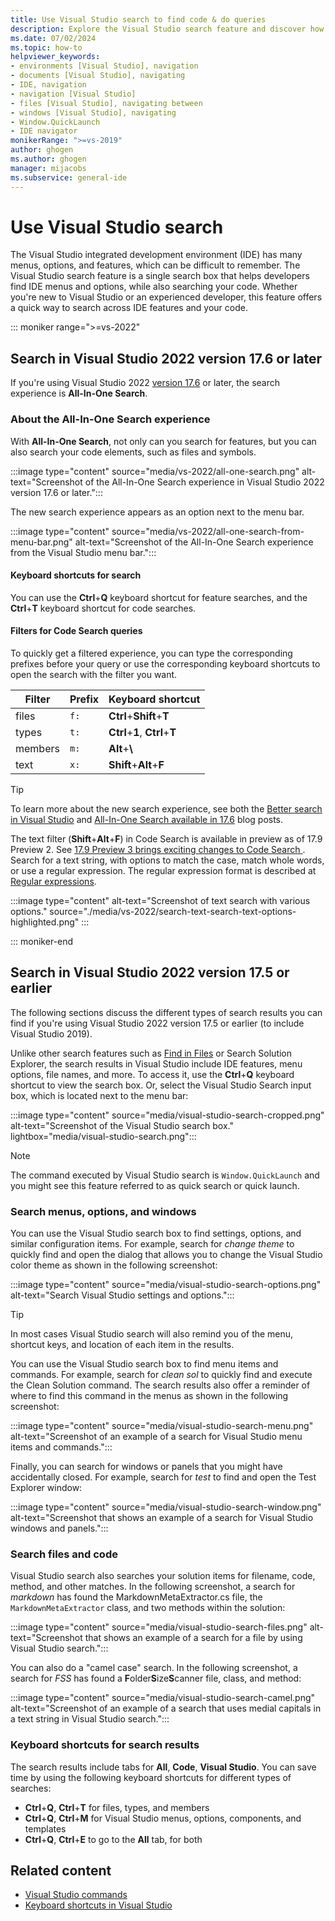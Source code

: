 ```yaml
---
title: Use Visual Studio search to find code & do queries
description: Explore the Visual Studio search feature and discover how to find settings, menus, code, and work with filters, queries, and more.
ms.date: 07/02/2024
ms.topic: how-to
helpviewer_keywords:
- environments [Visual Studio], navigation
- documents [Visual Studio], navigating
- IDE, navigation
- navigation [Visual Studio]
- files [Visual Studio], navigating between
- windows [Visual Studio], navigating
- Window.QuickLaunch
- IDE navigator
monikerRange: ">=vs-2019"
author: ghogen
ms.author: ghogen
manager: mijacobs
ms.subservice: general-ide
---
```

# Use Visual Studio search

The Visual Studio integrated development environment (IDE) has many menus, options, and features, which can be difficult to remember. The Visual Studio search feature is a single search box that helps developers find IDE menus and options, while also searching your code. Whether you're new to Visual Studio or an experienced developer, this feature offers a quick way to search across IDE features and your code.

::: moniker range=">=vs-2022"

## Search in Visual Studio 2022 version 17.6 or later

If you're using Visual Studio 2022 [version 17.6](/visualstudio/releases/2022/release-notes-v17.6) or later, the search experience is **All-In-One Search**. 

### About the All-In-One Search experience

With **All-In-One Search**, not only can you search for features, but you can also search your code elements, such as files and symbols.

:::image type="content" source="media/vs-2022/all-one-search.png" alt-text="Screenshot of the All-In-One Search experience in Visual Studio 2022 version 17.6 or later."::: 

The new search experience appears as an option next to the menu bar. 

:::image type="content" source="media/vs-2022/all-one-search-from-menu-bar.png" alt-text="Screenshot of the All-In-One Search experience from the Visual Studio menu bar.":::

#### Keyboard shortcuts for search

You can use the **Ctrl**+**Q** keyboard shortcut for feature searches, and the **Ctrl**+**T** keyboard shortcut for code searches. 

#### Filters for Code Search queries

To quickly get a filtered experience, you can type the corresponding prefixes before your query or use the corresponding keyboard shortcuts to open the search with the filter you want.

|Filter   |Prefix   |Keyboard shortcut               |
|---------|---------|--------------------------------|
|files    |`f:`     | **Ctrl**+**Shift**+**T**       |     
|types    |`t:`     | **Ctrl**+**1**, **Ctrl**+**T** |
|members  |`m:`     | **Alt**+**\\**                 |
|text     |`x:`     | **Shift**+**Alt**+**F**        |

> [!TIP]
> To learn more about the new search experience, see both the [Better search in Visual Studio](https://devblogs.microsoft.com/visualstudio/new-better-search-in-visual-studio/) and [All-In-One Search available in 17.6](https://devblogs.microsoft.com/visualstudio/all-in-one-search-available-in-17-6/) blog posts.

The text filter (**Shift**+**Alt**+**F**) in Code Search is available in preview as of 17.9 Preview 2. See [17.9 Preview 3 brings exciting changes to Code Search
](https://devblogs.microsoft.com/visualstudio/17-9-preview-3-brings-exciting-changes-to-code-search/). Search for a text string, with options to match the case, match whole words, or use a regular expression. The regular expression format is described at [Regular expressions](/dotnet/standard/base-types/regular-expression-language-quick-reference).

:::image type="content" alt-text="Screenshot of text search with various options." source="./media/vs-2022/search-text-search-text-options-highlighted.png" :::

::: moniker-end

## Search in Visual Studio 2022 version 17.5 or earlier

The following sections discuss the different types of search results you can find if you're using Visual Studio 2022 version 17.5 or earlier (to include Visual Studio 2019).

Unlike other search features such as [Find in Files](find-in-files.md) or Search Solution Explorer, the search results in Visual Studio include IDE features, menu options, file names, and more. To access it, use the **Ctrl**+**Q** keyboard shortcut to view the search box. Or, select the Visual Studio Search input box, which is located next to the menu bar:

:::image type="content" source="media/visual-studio-search-cropped.png" alt-text="Screenshot of the Visual Studio search box." lightbox="media/visual-studio-search.png":::

> [!NOTE]
> The command executed by Visual Studio search is `Window.QuickLaunch` and you might see this feature referred to as quick search or quick launch.

### Search menus, options, and windows

You can use the Visual Studio search box to find settings, options, and similar configuration items. For example, search for *change theme* to quickly find and open the dialog that allows you to change the Visual Studio color theme as shown in the following screenshot:

:::image type="content" source="media/visual-studio-search-options.png" alt-text="Search Visual Studio settings and options.":::

> [!TIP]
> In most cases Visual Studio search will also remind you of the menu, shortcut keys, and location of each item in the results.

You can use the Visual Studio search box to find menu items and commands. For example, search for *clean sol* to quickly find and execute the Clean Solution command. The search results also offer a reminder of where to find this command in the menus as shown in the following screenshot:

:::image type="content" source="media/visual-studio-search-menu.png" alt-text="Screenshot of an example of a search for Visual Studio menu items and commands.":::

Finally, you can search for windows or panels that you might have accidentally closed. For example, search for *test* to find and open the Test Explorer window:

:::image type="content" source="media/visual-studio-search-window.png" alt-text="Screenshot that shows an example of a search for Visual Studio windows and panels.":::

### Search files and code

Visual Studio search also searches your solution items for filename, code, method, and other matches. In the following screenshot, a search for *markdown* has found the MarkdownMetaExtractor.cs file, the `MarkdownMetaExtractor` class, and two methods within the solution:

:::image type="content" source="media/visual-studio-search-files.png" alt-text="Screenshot that shows an example of a search for a file by using Visual Studio search.":::

You can also do a "camel case" search. In the following screenshot, a search for *FSS* has found a **F**older**S**ize**S**canner file, class, and method:

:::image type="content" source="media/visual-studio-search-camel.png" alt-text="Screenshot of an example of a search that uses medial capitals in a text string in Visual Studio search.":::

### Keyboard shortcuts for search results

The search results include tabs for **All**, **Code**, **Visual Studio**. You can save time by using the following keyboard shortcuts for different types of searches:

- **Ctrl**+**Q**, **Ctrl**+**T** for files, types, and members
- **Ctrl**+**Q**, **Ctrl**+**M** for Visual Studio menus, options, components, and templates
- **Ctrl**+**Q**, **Ctrl**+**E** to go to the **All** tab, for both

## Related content

- [Visual Studio commands](reference/visual-studio-commands.md)
- [Keyboard shortcuts in Visual Studio](default-keyboard-shortcuts-in-visual-studio.md)
